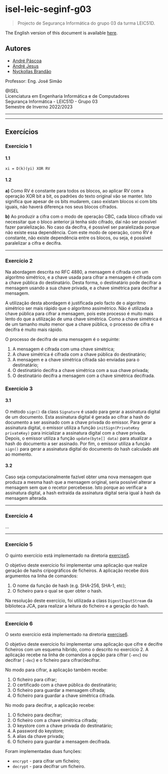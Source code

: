 # isel-leic-seginf-g03

> Projecto de Segurança Informática do grupo 03 da turma LEIC51D.

The English version of this document is available [here](README.md).

## Autores

- [André Páscoa](https://github.com/devandrepascoa)
- [André Jesus](https://github.com/andre-j3sus)
- [Nyckollas Brandão](https://github.com/Nyckoka)

Professor: Eng. José Simão

@ISEL<br>
Licenciatura em Engenharia Informática e de Computadores<br>
Segurança Informática - LEIC51D - Grupo 03<br>
Semestre de Inverno 2022/2023

---

---

## Exercícios

### Exercício 1

#### 1.1

`xi = D(k)(yi) XOR RV`

#### 1.2

**a)** Como RV é constante para todos os blocos, ao aplicar RV com a operação XOR bit a bit, os padrões do texto
original vão se manter. Isto significa que apesar de os bits mudarem, caso existam blocos xi com bits iguais, não haverá
diferença nos seus blocos cifrados.

**b)** Ao produzir a cifra com o modo de operação CBC, cada bloco cifrado vai necessitar que o bloco anterior já tenha
sido cifrado, daí não ser possível fazer paralelização. No caso da decifra, é possível ser paralelizada porque não
existe essa dependência. Com este modo de operação, como RV é constante, não existe dependência entre os blocos, ou
seja, é possível paralelizar a cifra e decifra.

---

### Exercício 2

Na abordagem descrita no RFC 4880, a mensagem é cifrada com um algoritmo simétrico, e a chave usada para cifrar a
mensagem é cifrada com a chave pública do destinatário. Desta forma, o destinatário pode decifrar a mensagem usando a
sua chave privada, e a chave simétrica para decifrar a mensagem.

A utilização desta abordagem é justificada pelo facto de o algoritmo simétrico ser mais rápido que o algoritmo
assimétrico. Não é utilizada a chave pública para cifrar a mensagem, pois este processo é muito mais lento do que a
utilização de uma chave simétrica. Como a chave simétrica é de um tamanho muito menor que a chave pública, o processo de
cifra e decifra é muito mais rápido.

O processo de decifra de uma mensagem é o seguinte:

1. A mensagem é cifrada com uma chave simétrica;
2. A chave simétrica é cifrada com a chave pública do destinatário;
3. A mensagem e a chave simétrica cifrada são enviadas para o destinatário;
4. O destinatário decifra a chave simétrica com a sua chave privada;
5. O destinatário decifra a mensagem com a chave simétrica decifrada.

### Exercício 3

#### 3.1

O método `sign()` da class `Signature` é usado para gerar a assinatura digital de um documento. Esta assinatura digital
é gerada ao cifrar a hash do documento a ser assinado com a chave privada do emissor. Para gerar a assinatura digital, o
emissor utiliza a função `initSign(PrivateKey privateKey)` para inicializar a assinatura digital com a chave privada.
Depois, o emissor utiliza a função `update(byte[] data)` para atualizar a hash do documento a ser assinado. Por fim, o
emissor utiliza a função `sign()` para gerar a assinatura digital do documento do hash calculado até ao momento.

#### 3.2

Caso seja computacionalmente fazível obter uma nova mensagem que produza a mesma hash que a mensagem original, seria
possível alterar a mensagem sem que o recetor percebesse. Isto porque ao verificar a assinatura digital, a hash extraída
da assinatura digital seria igual à hash da mensagem alterada.

---

### Exercício 4

...

---

### Exercício 5

O quinto exercício está implementado na diretoria [exercise5](./src/main/kotlin/exercise5).

O objetivo deste exercício foi implementar uma aplicação que realize geração de hashs cripográficos de ficheiros.
A aplicação recebe dois argumentos na linha de comandos:

1. O nome da função de hash (e.g. SHA-256, SHA-1, etc);
2. O ficheiro para o qual se quer obter o hash.

Na resolução deste exercício, foi utilizada a class `DigestInputStream` da biblioteca JCA, para realizar a leitura do
ficheiro e a geração do hash.

---

### Exercício 6

O sexto exercício está implementado na diretoria [exercise6](./src/main/kotlin/exercise6).

O objetivo deste exercício foi implementar uma aplicação que cifre e decifre ficheiros com um esquema híbrido, como o
descrito no exercício 2.
A aplicação recebe na linha de comandos a opção para cifrar (`-enc`) ou decifrar (`-dec`) e o ficheiro para
cifrar/decifrar.

No modo para cifrar, a aplicação também recebe:

1. O ficheiro para cifrar;
2. O certificado com a chave pública do destinatário;
3. O ficheiro para guardar a mensagem cifrada;
4. O ficheiro para guardar a chave simétrica cifrada.

No modo para decifrar, a aplicação recebe:

1. O ficheiro para decifrar;
2. O ficheiro com a chave simétrica cifrada;
3. O keystore com a chave privada do destinatário;
4. A password do keystore;
5. A alias da chave privada;
6. O ficheiro para guardar a mensagem decifrada.

Foram implementadas duas funções:

* `encrypt` - para cifrar um ficheiro;
* `decrypt` - para decifrar um ficheiro.
